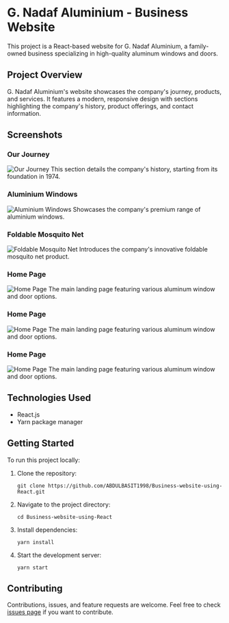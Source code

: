 # G. Nadaf Aluminium - Business Website

This project is a React-based website for G. Nadaf Aluminium, a family-owned business specializing in high-quality aluminum windows and doors.

## Project Overview

G. Nadaf Aluminium's website showcases the company's journey, products, and services. It features a modern, responsive design with sections highlighting the company's history, product offerings, and contact information.

## Screenshots

### Our Journey
![Our Journey](path_to_our_journey_screenshot.png)
This section details the company's history, starting from its foundation in 1974.

### Aluminium Windows
![Aluminium Windows](path_to_aluminium_windows_screenshot.png)
Showcases the company's premium range of aluminium windows.

### Foldable Mosquito Net
![Foldable Mosquito Net](path_to_mosquito_net_screenshot.png)
Introduces the company's innovative foldable mosquito net product.

### Home Page
![Home Page](path_to_home_page_screenshot.png)
The main landing page featuring various aluminum window and door options.

### Home Page
![Home Page](path_to_home_page_screenshot.png)
The main landing page featuring various aluminum window and door options.
### Home Page
![Home Page](path_to_home_page_screenshot.png)
The main landing page featuring various aluminum window and door options.


## Technologies Used

- React.js
- Yarn package manager

## Getting Started

To run this project locally:

1. Clone the repository:
   ```
   git clone https://github.com/ABDULBASIT1998/Business-website-using-React.git
   ```
2. Navigate to the project directory:
   ```
   cd Business-website-using-React
   ```
3. Install dependencies:
   ```
   yarn install
   ```
4. Start the development server:
   ```
   yarn start
   ```

## Contributing

Contributions, issues, and feature requests are welcome. Feel free to check [issues page](https://github.com/ABDULBASIT1998/Business-website-using-React/issues) if you want to contribute.


